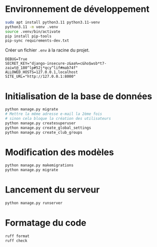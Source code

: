 # Environnement de développement

```bash
sudo apt install python3.11 python3.11-venv
python3.11 -m venv .venv
source .venv/bin/activate
pip install pip-tools
pip-sync requirements-dev.txt
```

Créer un fichier `.env` à la racine du projet.

```
DEBUG=True
SECRET_KEY="django-insecure-z&aa%=c&ho$wsb*t7-zaiwt@_180^lp#52j*qcy^lif#mab74f"
ALLOWED_HOSTS=127.0.0.1,localhost
SITE_URL="http://127.0.0.1:8000"
```

# Initialisation de la base de données

```bash
python manage.py migrate
# Mettre la même adresse e-mail la 2ème fois
# sinon cela bloque la création des utilisateurs
python manage.py createsuperuser
python manage.py create_global_settings
python manage.py create_club_groups
```

# Modification des modèles

```bash
python manage.py makemigrations
python manage.py migrate
```

# Lancement du serveur

```bash
python manage.py runserver
```

# Formatage du code

```bash
ruff format
ruff check
```
